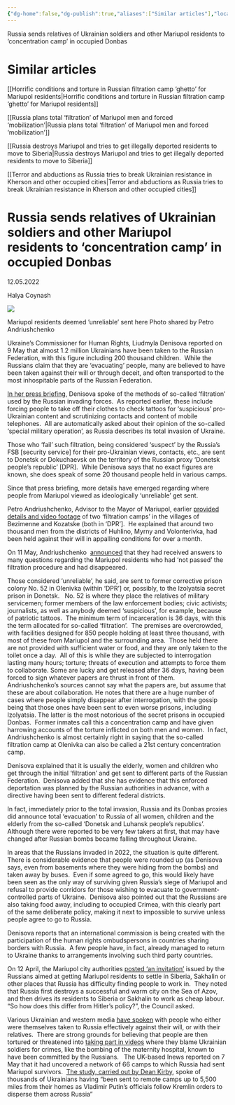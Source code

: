 ```yaml
---
{"dg-home":false,"dg-publish":true,"aliases":["Similar articles"],"locations":null,"tag":null,"date":"2022.05.12","title":"Similar articles","linter-yaml-title-alias":"Similar articles","permalink":"/russia-sends-relatives-of-ukrainian-soldiers-and-other-mariupol-residents-to-concentration-camp-in-occupied-donbas/","dgHomeLink":true,"dgPassFrontmatter":true}
---
```



Russia sends relatives of Ukrainian soldiers and other Mariupol residents to ‘concentration camp’ in occupied Donbas

                      

# Similar articles

[[Horrific conditions and torture in Russian filtration camp ‘ghetto’ for Mariupol residents|Horrific conditions and torture in Russian filtration camp ‘ghetto’ for Mariupol residents]]

 

[[Russia plans total ‘filtration’ of Mariupol men and forced ‘mobilization’|Russia plans total ‘filtration’ of Mariupol men and forced ‘mobilization’]]

 

[[Russia destroys Mariupol and tries to get illegally deported residents to move to Siberia|Russia destroys Mariupol and tries to get illegally deported residents to move to Siberia]]

 

[[Terror and abductions as Russia tries to break Ukrainian resistance in Kherson and other occupied cities|Terror and abductions as Russia tries to break Ukrainian resistance in Kherson and other occupied cities]]

# Russia sends relatives of Ukrainian soldiers and other Mariupol residents to ‘concentration camp’ in occupied Donbas

12.05.2022

Halya Coynash

![](https://khpg.org/files/img/1608812715.jpg)

Mariupol residents deemed ’unreliable’ sent here Photo shared by Petro Andriushchenko

Ukraine’s Commissioner for Human Rights, Liudmyla Denisova reported on 9 May that almost 1.2 million Ukrainians have been taken to the Russian Federation, with this figure including 200 thousand children.  While the Russians claim that they are ‘evacuating’ people, many are believed to have been taken against their will or through deceit, and often transported to the most inhospitable parts of the Russian Federation.

[In her press briefing](https://www.youtube.com/watch?v=nRiu05hFGc8), Denisova spoke of the methods of so-called ‘filtration’ used by the Russian invading forces.  As reported earlier, these include forcing people to take off their clothes to check tattoos for ‘suspicious’ pro-Ukrainian content and scrutinizing contacts and content of mobile telephones.  All are automatically asked about their opinion of the so-called ‘special military operation’, as Russia describes its total invasion of Ukraine. 

Those who ‘fail’ such filtration, being considered ‘suspect’ by the Russia’s FSB [security service] for their pro-Ukrainian views, contacts, etc., are sent to Donetsk or Dokuchaevsk on the territory of the Russian proxy ‘Donetsk people’s republic’ [DPR].  While Denisova says that no exact figures are known, she does speak of some 20 thousand people held in various camps.

Since that press briefing, more details have emerged regarding where people from Mariupol viewed as ideologically ‘unreliable’ get sent. 

Petro Andriushchenko, Advisor to the Mayor of Mariupol, earlier [provided details and video footage](https://t.me/andriyshTime/665) of two ‘filtration camps’ in the villages of Bezimenne and Kozatske (both in ‘DPR’].  He explained that around two thousand men from the districts of Huhlino, Myrny and Volonterivka, had been held against their will in appalling conditions for over a month.

On 11 May, Andriushchenko  [announced](https://t.me/andriyshTime/818) that they had received answers to many questions regarding the Mariupol residents who had ‘not passed’ the filtration procedure and had disappeared.

Those considered ‘unreliable’, he said, are sent to former corrective prison colony No. 52 in Olenivka (within ‘DPR’] or, possibly, to the Izolyatsia secret prison in Donetsk.   No. 52 is where they place the relatives of military servicemen; former members of the law enforcement bodies; civic activists; journalists, as well as anybody deemed ‘suspicious’, for example, because of patriotic tattoos.  The minimum term of incarceration is 36 days, with this the term allocated for so-called ‘filtration’.  The premises are overcrowded, with facilities designed for 850 people holding at least three thousand, with most of these from Mariupol and the surrounding area.  Those held there are not provided with sufficient water or food, and they are only taken to the toilet once a day.  All of this is while they are subjected to interrogation lasting many hours; torture; threats of execution and attempts to force them to collaborate. Some are lucky and get released after 36 days, having been forced to sign whatever papers are thrust in front of them. Andriushchenko’s sources cannot say what the papers are, but assume that these are about collaboration. He notes that there are a huge number of cases where people simply disappear after interrogation, with the gossip being that those ones have been sent to even worse prisons, including Izolyatsia. The latter is the most notorious of the secret prisons in occupied Donbas.  Former inmates call this a concentration camp and have given harrowing accounts of the torture inflicted on both men and women.  In fact, Andriushchenko is almost certainly right in saying that the so-called filtration camp at Olenivka can also be called a 21st century concentration camp.

Denisova explained that it is usually the elderly, women and children who get through the initial ‘filtration’ and get sent to different parts of the Russian Federation.  Denisova added that she has evidence that this enforced deportation was planned by the Russian authorities in advance, with a directive having been sent to different federal districts.

In fact, immediately prior to the total invasion, Russia and its Donbas proxies did announce total ‘evacuation’ to Russia of all women, children and the elderly from the so-called ‘Donetsk and Luhansk people’s republics’.  Although there were reported to be very few takers at first, that may have changed after Russian bombs became falling throughout Ukraine.  

In areas that the Russians invaded in 2022, the situation is quite different.  There is considerable evidence that people were rounded up (as Denisova says, even from basements where they were hiding from the bombs) and taken away by buses.  Even if some agreed to go, this would likely have been seen as the only way of surviving given Russia’s siege of Mariupol and refusal to provide corridors for those wishing to evacuate to government-controlled parts of Ukraine.  Denisova also pointed out that the Russians are also taking food away, including to occupied Crimea, with this clearly part of the same deliberate policy, making it next to impossible to survive unless people agree to go to Russia.

Denisova reports that an international commission is being created with the participation of the human rights ombudspersons in countries sharing borders with Russia.  A few people have, in fact, already managed to return to Ukraine thanks to arrangements involving such third party countries.

On 12 April, the Mariupol city authorities [posted ‘an invitation’](https://t.me/mariupolrada/9190) issued by the Russians aimed at getting Mariupol residents to settle in Siberia, Sakhalin or other places that Russia has difficulty finding people to work in.  They noted that Russia first destroys a successful and warm city on the Sea of Azov, and then drives its residents to Siberia or Sakhalin to work as cheap labour. “So how does this differ from Hitler’s policy?”, the Council asked.

Various Ukrainian and western media [have spoken](https://www.bbc.com/news/world-europe-61248436) with people who either were themselves taken to Russia effectively against their will, or with their relatives.  There are strong grounds for believing that people are then tortured or threatened into [taking part in videos](https://khpg.org/en/1608810325) where they blame Ukrainian soldiers for crimes, like the bombing of the maternity hospital, known to have been committed by the Russians.   The UK-based Inews reported on 7 May that it had uncovered a network of 66 camps to which Russia had sent Mariupol survivors.  [The study, carried out by Dean Kirby](https://inews.co.uk/news/putin-mariupol-survivors-remote-corners-russia-investigation-network-camps-1615516), spoke of thousands of Ukrainians having “been sent to remote camps up to 5,500 miles from their homes as Vladimir Putin’s officials follow Kremlin orders to disperse them across Russia”  
